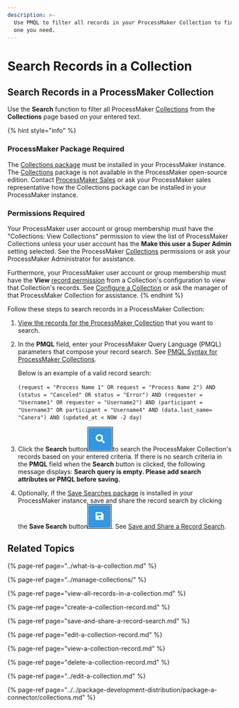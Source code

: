 ```yaml
---
description: >-
  Use PMQL to filter all records in your ProcessMaker Collection to find that
  one you need.
---
```


# Search Records in a Collection

## Search Records in a ProcessMaker Collection

Use the **Search** function to filter all ProcessMaker [Collections](../what-is-a-collection.md) from the **Collections** page based on your entered text.

{% hint style="info" %}
### ProcessMaker Package Required

The [Collections package](../../package-development-distribution/package-a-connector/collections.md) must be installed in your ProcessMaker instance. The [Collections](../what-is-a-collection.md) package is not available in the ProcessMaker open-source edition. Contact [ProcessMaker Sales](mailto:sales@processmaker.com) or ask your ProcessMaker sales representative how the Collections package can be installed in your ProcessMaker instance.

### Permissions Required

Your ProcessMaker user account or group membership must have the "Collections: View Collections" permission to view the list of ProcessMaker Collections unless your user account has the **Make this user a Super Admin** setting selected. See the ProcessMaker [Collections](../../processmaker-administration/permission-descriptions-for-users-and-groups.md#collections) permissions or ask your ProcessMaker Administrator for assistance.

Furthermore, your ProcessMaker user account or group membership must have the **View** [record permission](../manage-collections/configure-a-collection.md#configure-record-permissions-for-processmaker-users) from a Collection's configuration to view that Collection's records. See [Configure a Collection](../manage-collections/configure-a-collection.md#configure-a-processmaker-collection) or ask the manager of that ProcessMaker Collection for assistance.
{% endhint %}

Follow these steps to search records in a ProcessMaker Collection:

1. [View the records for the ProcessMaker Collection](view-all-records-in-a-collection.md#view-all-records-in-a-collection) that you want to search.
2. In the **PMQL** field, enter your ProcessMaker Query Language \(PMQL\) parameters that compose your record search. See [PMQL Syntax for ProcessMaker Collections](../../using-processmaker/search-processmaker-data-using-pmql.md#pmql-syntax-for-processmaker-collections).

   Below is an example of a valid record search:

   `(request = "Process Name 1" OR request = "Process Name 2") AND (status = "Canceled" OR status = "Error") AND (requester = "Username1" OR requester = "Username2") AND (participant = "Username3" OR participant = "Username4" AND (data.last_name= "Canera") AND (updated_at < NOW -2 day)`

3. Click the **Search** button![](../../.gitbook/assets/request-task-search-button.png)to search the ProcessMaker Collection's records based on your entered criteria. If there is no search criteria in the **PMQL** field when the **Search** button is clicked, the following message displays: **Search query is empty. Please add search attributes or PMQL before saving.**
4. Optionally, if the [Save Searches package](../../package-development-distribution/package-a-connector/saved-searches-package.md) is installed in your ProcessMaker instance, save and share the record search by clicking the **Save Search** button![](../../.gitbook/assets/save-search-button-requests-tasks.png). See [Save and Share a Record Search](save-and-share-a-record-search.md).

## Related Topics

{% page-ref page="../what-is-a-collection.md" %}

{% page-ref page="../manage-collections/" %}

{% page-ref page="view-all-records-in-a-collection.md" %}

{% page-ref page="create-a-collection-record.md" %}

{% page-ref page="save-and-share-a-record-search.md" %}

{% page-ref page="edit-a-collection-record.md" %}

{% page-ref page="view-a-collection-record.md" %}

{% page-ref page="delete-a-collection-record.md" %}

{% page-ref page="../edit-a-collection.md" %}

{% page-ref page="../../package-development-distribution/package-a-connector/collections.md" %}

